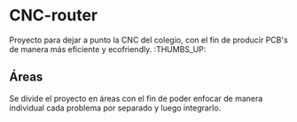 # CNC-router

Proyecto para dejar a punto la CNC del colegio, con el fin de producir PCB's de manera más eficiente y ecofriendly.
:THUMBS_UP:
## Áreas
Se divide el proyecto en áreas con el fin de poder enfocar de manera individual cada problema por separado y luego integrarlo.
